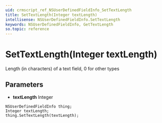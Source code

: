 ```yaml
---
uid: crmscript_ref_NSUserDefinedFieldInfo_SetTextLength
title: SetTextLength(Integer textLength)
intellisense: NSUserDefinedFieldInfo.SetTextLength
keywords: NSUserDefinedFieldInfo, GetTextLength
so.topic: reference
---
```


# SetTextLength(Integer textLength)

Length (in characters) of a text field, 0 for other types

## Parameters

* **textLength** Integer

```crmscript
NSUserDefinedFieldInfo thing;
Integer textLength;
thing.SetTextLength(textLength);
```

